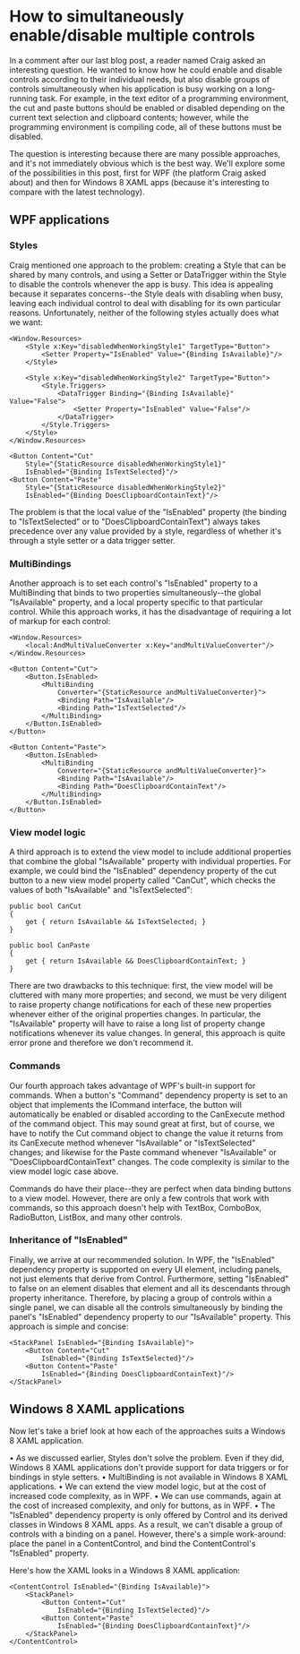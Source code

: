 # How to simultaneously enable/disable multiple controls

In a comment after our last blog post, a reader named Craig asked an interesting question. He wanted to know how he could enable and disable controls according to their individual needs, but also disable groups of controls simultaneously when his application is busy working on a long-running task. For example, in the text editor of a programming environment, the cut and paste buttons should be enabled or disabled depending on the current text selection and clipboard contents; however, while the programming environment is compiling code, all of these buttons must be disabled.

The question is interesting because there are many possible approaches, and it's not immediately obvious which is the best way. We'll explore some of the possibilities in this post, first for WPF (the platform Craig asked about) and then for Windows 8 XAML apps (because it's interesting to compare with the latest technology).

## WPF applications

### Styles

Craig mentioned one approach to the problem: creating a Style that can be shared by many controls, and using a Setter or DataTrigger within the Style to disable the controls whenever the app is busy. This idea is appealing because it separates concerns--the Style deals with disabling when busy, leaving each individual control to deal with disabling for its own particular reasons. Unfortunately, neither of the following styles actually does what we want:

	<Window.Resources>
		<Style x:Key="disabledWhenWorkingStyle1" TargetType="Button">
			<Setter Property="IsEnabled" Value="{Binding IsAvailable}"/>
		</Style>

		<Style x:Key="disabledWhenWorkingStyle2" TargetType="Button">
			<Style.Triggers>
				<DataTrigger Binding="{Binding IsAvailable}" Value="False">
					<Setter Property="IsEnabled" Value="False"/>
				</DataTrigger>
			</Style.Triggers>
		</Style>
	</Window.Resources>

	<Button Content="Cut"
		Style="{StaticResource disabledWhenWorkingStyle1}"
		IsEnabled="{Binding IsTextSelected}"/>
	<Button Content="Paste"
		Style="{StaticResource disabledWhenWorkingStyle2}"
		IsEnabled="{Binding DoesClipboardContainText}"/>

The problem is that the local value of the "IsEnabled" property (the binding to "IsTextSelected" or to "DoesClipboardContainText") always takes precedence over any value provided by a style, regardless of whether it's through a style setter or a data trigger setter.

### MultiBindings

Another approach is to set each control's "IsEnabled" property to a MultiBinding that binds to two properties simultaneously--the global "IsAvailable" property, and a local property specific to that particular control. While this approach works, it has the disadvantage of requiring a lot of markup for each control:

	<Window.Resources>
		<local:AndMultiValueConverter x:Key="andMultiValueConverter"/>
	</Window.Resources>

	<Button Content="Cut">
		<Button.IsEnabled>
			<MultiBinding
				Converter="{StaticResource andMultiValueConverter}">
				<Binding Path="IsAvailable"/>
				<Binding Path="IsTextSelected"/>
			</MultiBinding>
		</Button.IsEnabled>
	</Button>

	<Button Content="Paste">
		<Button.IsEnabled>
			<MultiBinding
				Converter="{StaticResource andMultiValueConverter}">
				<Binding Path="IsAvailable"/>
				<Binding Path="DoesClipboardContainText"/>
			</MultiBinding>
		</Button.IsEnabled>
	</Button>

### View model logic

A third approach is to extend the view model to include additional properties that combine the global "IsAvailable" property with individual properties. For example, we could bind the "IsEnabled" dependency property of the cut button to a new view model property called "CanCut", which checks the values of both "IsAvailable" and "IsTextSelected":

	public bool CanCut
	{
		get { return IsAvailable && IsTextSelected; }
	}

	public bool CanPaste
	{
		get { return IsAvailable && DoesClipboardContainText; }
	}

There are two drawbacks to this technique: first, the view model will be cluttered with many more properties; and second, we must be very diligent to raise property change notifications for each of these new properties whenever either of the original properties changes. In particular, the "IsAvailable" property will have to raise a long list of property change notifications whenever its value changes. In general, this approach is quite error prone and therefore we don't recommend it.

### Commands

Our fourth approach takes advantage of WPF's built-in support for commands. When a button's "Command" dependency property is set to an object that implements the ICommand interface, the button will automatically be enabled or disabled according to the CanExecute method of the command object. This may sound great at first, but of course, we have to notify the Cut command object to change the value it returns from its CanExecute method whenever "IsAvailable" or "IsTextSelected" changes; and likewise for the Paste command whenever "IsAvailable" or "DoesClipboardContainText" changes. The code complexity is similar to the view model logic case above.

Commands do have their place--they are perfect when data binding buttons to a view model. However, there are only a few controls that work with commands, so this approach doesn't help with TextBox, ComboBox, RadioButton, ListBox, and many other controls.

### Inheritance of "IsEnabled"

Finally, we arrive at our recommended solution. In WPF, the "IsEnabled" dependency property is supported on every UI element, including panels, not just elements that derive from Control. Furthermore, setting "IsEnabled" to false on an element disables that element and all its descendants through property inheritance. Therefore, by placing a group of controls within a single panel, we can disable all the controls simultaneously by binding the panel's "IsEnabled" dependency property to our "IsAvailable" property. This approach is simple and concise:

	<StackPanel IsEnabled="{Binding IsAvailable}">
		<Button Content="Cut"
			IsEnabled="{Binding IsTextSelected}"/>
		<Button Content="Paste"
			IsEnabled="{Binding DoesClipboardContainText}"/>
	</StackPanel>

## Windows 8 XAML applications

Now let's take a brief look at how each of the approaches suits a Windows 8 XAML application.

• As we discussed earlier, Styles don't solve the problem. Even if they did, Windows 8 XAML applications don't provide support for data triggers or for bindings in style setters.
• MultiBinding is not available in Windows 8 XAML applications.
• We can extend the view model logic, but at the cost of increased code complexity, as in WPF.
• We can use commands, again at the cost of increased complexity, and only for buttons, as in WPF.
• The "IsEnabled" dependency property is only offered by Control and its derived classes in Windows 8 XAML apps. As a result, we can't disable a group of controls with a binding on a panel. However, there's a simple work-around: place the panel in a ContentControl, and bind the ContentControl's "IsEnabled" property.

Here's how the XAML looks in a Windows 8 XAML application:

	<ContentControl IsEnabled="{Binding IsAvailable}">
		<StackPanel>
			<Button Content="Cut"
				IsEnabled="{Binding IsTextSelected}"/>
			<Button Content="Paste"
				IsEnabled="{Binding DoesClipboardContainText}"/>
		</StackPanel>
	</ContentControl>

